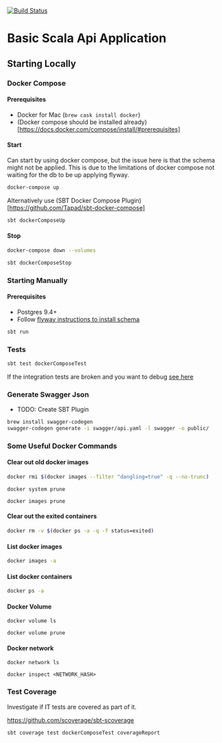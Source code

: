 [![Build Status](https://travis-ci.org/marky-mark/play-basic.svg?branch=master)](https://travis-ci.org/marky-mark/play-basic)

Basic Scala Api Application
============================

## Starting Locally

### Docker Compose

#### Prerequisites
* Docker for Mac (`brew cask install docker`)
* (Docker compose should be installed already)[https://docs.docker.com/compose/install/#prerequisites]

#### Start

Can start by using docker compose, but the issue here is that the schema might not be applied. This is due to the limitations of docker compose not waiting for the db to be up applying flyway.

```bash
docker-compose up
```

Alternatively use (SBT Docker Compose Plugin)[https://github.com/Tapad/sbt-docker-compose]

```bash
sbt dockerComposeUp
```

#### Stop

```bash
docker-compose down --volumes
```

```bash
sbt dockerComposeStop
```

### Starting Manually

#### Prerequisites

* Postgres 9.4+
* Follow [flyway instructions to install schema](https://github.com/marky-mark/play-basic/tree/master/flyway) 

```bash
sbt run
```

### Tests

```bash
sbt test dockerComposeTest
```

If the integration tests are broken and you want to debug [see here](https://github.com/Tapad/sbt-docker-compose)

### Generate Swagger Json

* TODO: Create SBT Plugin

```bash
brew install swagger-codegen
swagger-codegen generate -i swagger/api.yaml -l swagger -o public/
```

### Some Useful Docker Commands

#### Clear out old docker images

```bash
docker rmi $(docker images --filter "dangling=true" -q --no-trunc) 
```

```
docker system prune
```

```
docker images prune
```

#### Clear out the exited containers

```bash
docker rm -v $(docker ps -a -q -f status=exited)
```

#### List docker images

```bash
docker images -a
```

#### List docker containers

```bash
docker ps -a
```

#### Docker Volume

```
docker volume ls
```

```
docker volume prune
```

#### Docker network

```
docker network ls
```

```
docker inspect <NETWORK_HASH>
```

### Test Coverage

Investigate if IT tests are covered as part of it.

https://github.com/scoverage/sbt-scoverage

```sbt coverage test dockerComposeTest coverageReport```